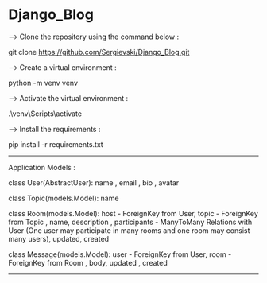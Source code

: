 # Django_Blog

--> Clone the repository using the command below :

git clone https://github.com/Sergievski/Django_Blog.git

--> Create a virtual environment :

python -m venv venv

--> Activate the virtual environment :

.\venv\Scripts\activate

--> Install the requirements :

pip install -r requirements.txt

--------------------------------------------------------------------------------------------------------------------------------------------------------------------
Application Models : 
    
class User(AbstractUser):
    name ,
    email ,
    bio ,
    avatar 
    
    
class Topic(models.Model):
    name   


class Room(models.Model):
    host - ForeignKey from User,
    topic - ForeignKey from Topic ,
    name,
    description ,
    participants - ManyToMany Relations with User (One user may participate in many rooms and one room may consist many users),
    updated,
    created 
    
    
class Message(models.Model):
    user - ForeignKey from User,
    room - ForeignKey from Room ,
    body,
    updated ,
    created 
    
 -------------------------------------------------------------------------------------------------------------------------------------------------------------------

